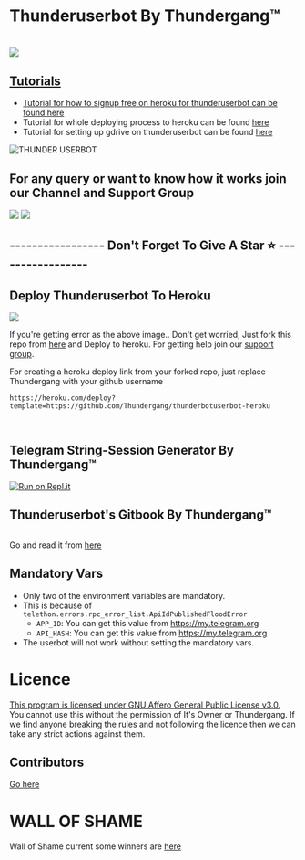# Thunderuserbot By Thundergang™

# <p align="left"><a href="https://github.com/irash1234567/THUNDER-USER-BOT"><img src="https://github-readme-stats.vercel.app/api/pin?username=Thundergang&show_icons=true&theme=dark&hide_border=true&repo=thunderuserbot"></a></p><p align="centre"><a href="https://t.me/thunderuserbot">


## Tutorials
- Tutorial for how to signup free on heroku for thunderuserbot can be found [here](https://youtu.be/x1U0a0_sBe8)
- Tutorial for whole deploying process to heroku can be found [here](https://youtu.be/7530SjgsgW4)
- Tutorial for setting up gdrive on thunderuserbot can be found [here](https://youtu.be/Bwwyn6WVqwI)

<img src="https://telegra.ph/file/d8debedf797a5c00a7844.png" alt="THUNDER USERBOT">

## For any query or want to know how it works join our Channel and Support Group 

<a href="https://t.me/ULTRONBOTSV"><img src="https://img.shields.io/badge/Join-Telegram%20Channel-red.svg?logo=Telegram"></a>
<a href="https://t.me/ULTRONBOTS"><img src="https://img.shields.io/badge/Join-Telegram%20Group-blue.svg?logo=telegram"></a>

## ----------------- Don't Forget To Give A Star ⭐ -----------------

## Deploy Thunderuserbot To Heroku

<img src="https://telegra.ph/file/f9f72d6a0ed19fac35323.jpg">

If you're getting error as the above image.. Don't get worried, Just fork this repo from [here](https://github.com/irash1234567/THUNDER-USER-BOT/fork) and Deploy to heroku. For getting help join our [support group](https://t.me/ULTRONBOTS).

For creating a heroku deploy link from your forked repo, just replace Thundergang with your github username
  
```
https://heroku.com/deploy?template=https://github.com/Thundergang/thunderbotuserbot-heroku



```


## Telegram String-Session Generator By Thundergang™

[![Run on Repl.it](https://repl.it/badge/github/Thundergang/thunderuserbot)](https://repl.it/@deadanonymous/Thundergang#main.py)

## Thunderuserbot's Gitbook By Thundergang™

<img src="https://telegra.ph/file/16df41fe13ab10d5b7b1b.png" alt="">

Go and read it from [here](https://thundergang.gitbook.io/thunderuserbot/)


## Mandatory Vars

- Only two of the environment variables are mandatory.
- This is because of `telethon.errors.rpc_error_list.ApiIdPublishedFloodError`
  - `APP_ID`: You can get this value from https://my.telegram.org
  - `API_HASH`: You can get this value from https://my.telegram.org
- The userbot will not work without setting the mandatory vars.

# Licence

 [This program is licensed under GNU Affero General Public License v3.0.](https://github.com/Thundergang/thunderuserbot/blob/main/LICENSE)
You cannot use this without the permission of It's Owner or Thundergang. If we find anyone breaking the rules and not following the licence then we can take any strict actions against them.

## Contributors
[Go here](https://github.com/Thundergang/thunderuserbot/graphs/contributors)
# WALL OF SHAME

Wall of Shame current some winners are [here](https://t.me/thunderuserbot/53)
